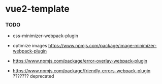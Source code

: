 # vue2-template

### TODO
- css-minimizer-webpack-plugin
- optimize images https://www.npmjs.com/package/image-minimizer-webpack-plugin

- https://www.npmjs.com/package/error-overlay-webpack-plugin
- https://www.npmjs.com/package/friendly-errors-webpack-plugin ??????? deprecated
